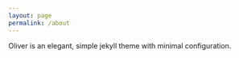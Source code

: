 ```yaml
---
layout: page
permalink: /about
---
```


Oliver is an elegant, simple jekyll theme with minimal configuration.